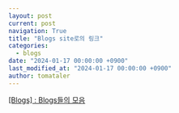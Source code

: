 ```yaml
---
layout: post
current: post
navigation: True
title: "Blogs site로의 링크"
categories:
  - blogs
date: "2024-01-17 00:00:00 +0900"
last_modified_at: "2024-01-17 00:00:00 +0900"
author: tomataler
---
```


<a href= "{{site.url}}{{root_url}}/{{ 'blogs/index.html' }}">[Blogs] : Blogs들의 모음</a>
